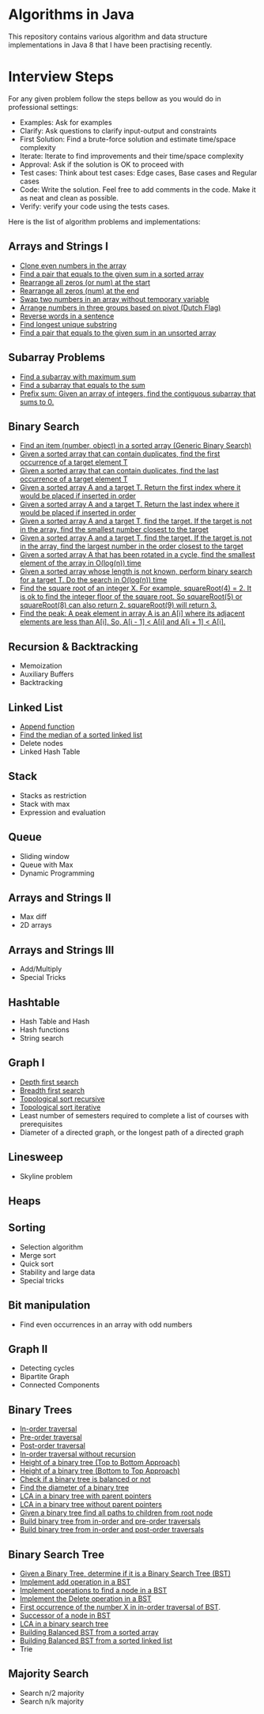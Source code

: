 # Algorithms in Java
This repository contains various algorithm and data structure implementations in Java 8 that I have been practising recently.

# Interview Steps
For any given problem follow the steps bellow as you would do in professional settings:
 - Examples: Ask for examples
 - Clarify: Ask questions to clarify input-output and constraints
 - First Solution: Find a brute-force solution and estimate time/space complexity
 - Iterate: Iterate to find improvements and their time/space complexity
 - Approval: Ask if the solution is OK to proceed with
 - Test cases: Think about test cases: Edge cases, Base cases and Regular cases
 - Code: Write the solution. Feel free to add comments in the code. Make it as neat and clean as possible.
 - Verify: verify your code using the tests cases.

Here is the list of algorithm problems and implementations:

## Arrays and Strings I
- [Clone even numbers in the array](src/main/java/org/algorithms/lenin/arrays/Numbers.java#L5)
- [Find a pair that equals to the given sum in a sorted array](src/main/java/org/algorithms/lenin/arrays/Numbers.java#L93)
- [Rearrange all zeros (or num) at the start](src/main/java/org/algorithms/lenin/arrays/Numbers.java#L140)
- [Rearrange all zeros (num) at the end](src/main/java/org/algorithms/lenin/arrays/Numbers.java#L160)
- [Swap two numbers in an array without temporary variable](src/main/java/org/algorithms/lenin/arrays/Numbers.java#L228)
- [Arrange numbers in three groups based on pivot (Dutch Flag)](src/main/java/org/algorithms/lenin/arrays/Numbers.java#L178)
- [Reverse words in a sentence](src/main/java/org/algorithms/lenin/strings/Strings.java#L12)
- [Find longest unique substring](src/main/java/org/algorithms/lenin/strings/Strings.java#L172)
- [Find a pair that equals to the given sum in an unsorted array](src/main/java/org/algorithms/lenin/arrays/Numbers.java#L483)
## Subarray Problems
- [Find a subarray with maximum sum](src/main/java/org/algorithms/lenin/arrays/Numbers.java#L250)
- [Find a subarray that equals to the sum](src/main/java/org/algorithms/lenin/arrays/Numbers.java#L300)
- [Prefix sum: Given an array of integers, find the contiguous subarray that sums to 0.](src/main/java/org/algorithms/lenin/arrays/Numbers.java#L416)
## Binary Search
- [Find an item (number, object) in a sorted array (Generic Binary Search)](src/main/java/org/algorithms/lenin/arrays/Numbers.java#L250)
- [Given a sorted array that can contain duplicates, find the first occurrence of a target element T](src/main/java/org/algorithms/lenin/arrays/Numbers.java#L515)
- [Given a sorted array that can contain duplicates, find the last occurrence of a target element T](src/main/java/org/algorithms/lenin/arrays/Numbers.java#L553)
- [Given a sorted array A and a target T. Return the first index where it would be placed if inserted in order](src/main/java/org/algorithms/lenin/arrays/Numbers.java#L592)
- [Given a sorted array A and a target T. Return the last index where it would be placed if inserted in order](src/main/java/org/algorithms/lenin/arrays/Numbers.java#L639)
- [Given a sorted array A and a target T, find the target. If the target is not in the array, find the smallest number closest to the target](src/main/java/org/algorithms/lenin/arrays/Numbers.java#L697)
- [Given a sorted array A and a target T, find the target. If the target is not in the array, find the largest number in the order closest to the target](src/main/java/org/algorithms/lenin/arrays/Numbers.java#L750)
- [Given a sorted array A that has been rotated in a cycle, find the smallest element of the array in O(log(n)) time]()
- [Given a sorted array whose length is not known, perform binary search for a target T. Do the search in O(log(n)) time]()
- [Find the square root of an integer X. For example, squareRoot(4) = 2. It is ok to find the integer floor of the square root. So squareRoot(5) or squareRoot(8) can also return 2. squareRoot(9) will return 3.]()
- [Find the peak: A peak element in array A is an A[i] where its adjacent elements are less than A[i]. So, A[i - 1] < A[i] and A[i + 1] < A[i].]()
## Recursion & Backtracking
- Memoization
- Auxiliary Buffers
- Backtracking
## Linked List
- [Append function](src/main/java/org/algorithms/lenin/list/LinkedList.java#L20)
- [Find the median of a sorted linked list](src/main/java/org/algorithms/lenin/list/LinkedList.java#L55)
- Delete nodes
- Linked Hash Table
## Stack
- Stacks as restriction
- Stack with max
- Expression and evaluation
## Queue
- Sliding window
- Queue with Max
- Dynamic Programming
## Arrays and Strings II
- Max diff
- 2D arrays
## Arrays and Strings III
- Add/Multiply
- Special Tricks
## Hashtable
- Hash Table and Hash
- Hash functions
- String search
## Graph I
- [Depth first search](src/main/java/org/algorithms/lenin/graphs/Graphs.java#L6)
- [Breadth first search](src/main/java/org/algorithms/lenin/graphs/Graphs.java#L32)
- [Topological sort recursive](src/main/java/org/algorithms/lenin/graphs/Graphs.java#L80)
- [Topological sort iterative](src/main/java/org/algorithms/lenin/graphs/Graphs.java#L113)
- Least number of semesters required to complete a list of courses with prerequisites
- Diameter of a directed graph, or the longest path of a directed graph
## Linesweep
- Skyline problem
## Heaps
## Sorting
- Selection algorithm
- Merge sort
- Quick sort
- Stability and large data
- Special tricks
## Bit manipulation
- Find even occurrences in an array with odd numbers
## Graph II
- Detecting cycles
- Bipartite Graph
- Connected Components
## Binary Trees
- [In-order traversal](src/main/java/org/algorithms/lenin/trees/BTrees.java#L14)
- [Pre-order traversal](src/main/java/org/algorithms/lenin/trees/BTrees.java#L29)
- [Post-order traversal](src/main/java/org/algorithms/lenin/trees/BTrees.java#L43)
- [In-order traversal without recursion](src/main/java/org/algorithms/lenin/trees/BTrees.java#L62)
- [Height of a binary tree (Top to Bottom Approach)](src/main/java/org/algorithms/lenin/trees/BTrees.java#L102)
- [Height of a binary tree (Bottom to Top Approach)](src/main/java/org/algorithms/lenin/trees/BTrees.java#L139)
- [Check if a binary tree is balanced or not](src/main/java/org/algorithms/lenin/trees/BTrees.java#L161)
- [Find the diameter of a binary tree](src/main/java/org/algorithms/lenin/trees/BTrees.java#L196)
- [LCA in a binary tree with parent pointers](src/main/java/org/algorithms/lenin/trees/BTrees.java#L234)
- [LCA in a binary tree without parent pointers](src/main/java/org/algorithms/lenin/trees/BTrees.java#L276)
- [Given a binary tree find all paths to children from root node](src/main/java/org/algorithms/lenin/trees/BTrees.java#L306)
- [Build binary tree from in-order and pre-order traversals](src/main/java/org/algorithms/lenin/trees/BTrees.java#L342)
- [Build binary tree from in-order and post-order traversals](src/main/java/org/algorithms/lenin/trees/BTrees.java#L388)
## Binary Search Tree
- [Given a Binary Tree, determine if it is a Binary Search Tree (BST)](src/main/java/org/algorithms/lenin/trees/BinarySearchTree.java#L31)
- [Implement add operation in a BST](src/main/java/org/algorithms/lenin/trees/BinarySearchTree.java#L83)
- [Implement operations to find a node in a BST](src/main/java/org/algorithms/lenin/trees/BinarySearchTree.java#L131)
- [Implement the Delete operation in a BST](src/main/java/org/algorithms/lenin/trees/BinarySearchTree.java#L157)
- [First occurrence of the number X in in-order traversal of BST](src/main/java/org/algorithms/lenin/trees/BinarySearchTree.java#L197).
- [Successor of a node in BST](src/main/java/org/algorithms/lenin/trees/BinarySearchTree.java#L236)
- [LCA in a binary search tree](src/main/java/org/algorithms/lenin/trees/BinarySearchTree.java#L276)
- [Building Balanced BST from a sorted array](src/main/java/org/algorithms/lenin/trees/BinarySearchTree.java#L311)
- [Building Balanced BST from a sorted linked list]()
- Trie
## Majority Search
- Search n/2 majority
- Search n/k majority


  
